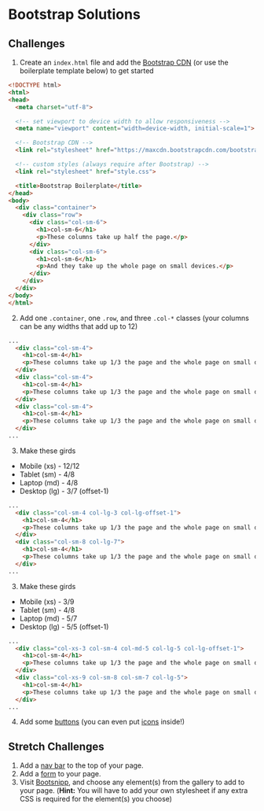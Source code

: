 #  Bootstrap Solutions

## Challenges
1. Create an `index.html` file and add the [Bootstrap CDN](http://getbootstrap.com/getting-started/#download) (or use the boilerplate template below) to get started

  ```html
  <!DOCTYPE html>
  <html>
  <head>
    <meta charset="utf-8">

    <!-- set viewport to device width to allow responsiveness -->
    <meta name="viewport" content="width=device-width, initial-scale=1">

    <!-- Bootstrap CDN -->
    <link rel="stylesheet" href="https://maxcdn.bootstrapcdn.com/bootstrap/3.3.5/css/bootstrap.min.css">

    <!-- custom styles (always require after Bootstrap) -->
    <link rel="stylesheet" href="style.css">

    <title>Bootstrap Boilerplate</title>
  </head>
  <body>
    <div class="container">
      <div class="row">
        <div class="col-sm-6">
          <h1>col-sm-6</h1>
          <p>These columns take up half the page.</p>
        </div>
        <div class="col-sm-6">
          <h1>col-sm-6</h1>
          <p>And they take up the whole page on small devices.</p>
        </div>
      </div>
    </div>
  </body>
  </html>
  ```
2. Add one `.container`, one `.row`, and three `.col-*` classes (your columns can be any widths that add up to 12)
  ```html
  ...
    <div class="col-sm-4">
      <h1>col-sm-4</h1>
      <p>These columns take up 1/3 the page and the whole page on small devices.</p>
    </div>
    <div class="col-sm-4">
      <h1>col-sm-4</h1>
      <p>These columns take up 1/3 the page and the whole page on small devices.</p>
    </div>
    <div class="col-sm-4">
      <h1>col-sm-4</h1>
      <p>These columns take up 1/3 the page and the whole page on small devices.</p>
    </div>
  ...
  ```
3. Make these girds
  * Mobile (xs) - 12/12
  * Tablet (sm) - 4/8
  * Laptop (md) - 4/8
  * Desktop (lg) - 3/7 (offset-1)

  ```html
  ...
    <div class="col-sm-4 col-lg-3 col-lg-offset-1">
      <h1>col-sm-4</h1>
      <p>These columns take up 1/3 the page and the whole page on small devices.</p>
    </div>
    <div class="col-sm-8 col-lg-7">
      <h1>col-sm-4</h1>
      <p>These columns take up 1/3 the page and the whole page on small devices.</p>
    </div>
  ...
  ```
3. Make these girds
  * Mobile (xs) - 3/9
  * Tablet (sm) - 4/8
  * Laptop (md) - 5/7
  * Desktop (lg) - 5/5 (offset-1)

  ```html
  ...
    <div class="col-xs-3 col-sm-4 col-md-5 col-lg-5 col-lg-offset-1">
      <h1>col-sm-4</h1>
      <p>These columns take up 1/3 the page and the whole page on small devices.</p>
    </div>
    <div class="col-xs-9 col-sm-8 col-sm-7 col-lg-5">
      <h1>col-sm-4</h1>
      <p>These columns take up 1/3 the page and the whole page on small devices.</p>
    </div>
  ...
  ```
4. Add some [buttons](http://getbootstrap.com/css/#buttons) (you can even put [icons](http://getbootstrap.com/components/#glyphicons) inside!)

## Stretch Challenges
1. Add a [nav bar](http://getbootstrap.com/components/#navbar) to the top of your page.
2. Add a [form](http://getbootstrap.com/css/#forms) to your page.
3. Visit [Bootsnipp](http://bootsnipp.com), and choose any element(s) from the gallery to add to your page. (**Hint:** You will have to add your own stylesheet if any extra CSS is required for the element(s) you choose)
